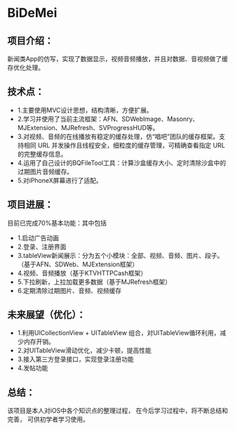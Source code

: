 # BiDeMei
## 项目介绍：
新闻类App的仿写，实现了数据显示，视频音频播放，并且对数据、音视频做了缓存优化处理。

## 技术点：
- 1.主要使用MVC设计思想，结构清晰，方便扩展。
- 2.学习并使用了当前主流框架：AFN、SDWebImage、Masonry、MJExtension、MJRefresh、SVProgressHUD等。
- 3.对视频、音频的在线播放有稳定的缓存处理，仿“唱吧”团队的缓存框架。支持相同 URL 并发操作且线程安全，细粒度的缓存管理，可精确查看指定 URL 的完整缓存信息。
- 4.运用了自己设计的BQFileTool工具：计算沙盒缓存大小、定时清除沙盒中的过期图片音频缓存。
- 5.对iPhoneX屏幕进行了适配。

## 项目进展：
目前已完成70%基本功能：其中包括
- 1.启动广告动画
- 2.登录、注册界面
- 3.tableView新闻展示：分为五个小模块：全部、视频、音频、图片、段子。（基于AFN、SDWeb、MJExtension框架）
- 4.视频、音频播放（基于KTVHTTPCash框架）
- 5.下拉刷新，上拉加载更多数据（基于MJRefresh框架）
- 6.定期清除过期图片、音频、视频缓存

## 未来展望（优化）：
- 1.利用UICollectionView + UITableView 组合，对UITableView循环利用，减少内存开销。
- 2.对UITableView滑动优化，减少卡顿，提高性能
- 3.接入第三方登录接口，实现登录注册功能
- 4.发帖功能

## 总结：
该项目是本人对iOS中各个知识点的整理过程，
在今后学习过程中，将不断总结和完善，
可供初学者学习使用。
